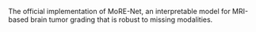 The official implementation of MoRE-Net, an interpretable model for MRI-based brain tumor grading that is robust to missing modalities.
